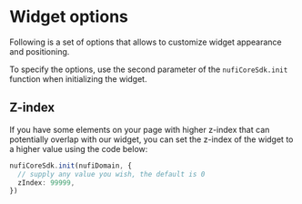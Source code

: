 # Widget options

Following is a set of options that allows
to customize widget appearance and positioning.

To specify the options, use the second parameter
of the `nufiCoreSdk.init` function when initializing the widget.

## Z-index

If you have some elements on your page with higher
z-index that can potentially overlap with our widget, you can set the z-index of the widget to a higher value using the code below:

```typescript
nufiCoreSdk.init(nufiDomain, {
  // supply any value you wish, the default is 0
  zIndex: 99999,
})
```
